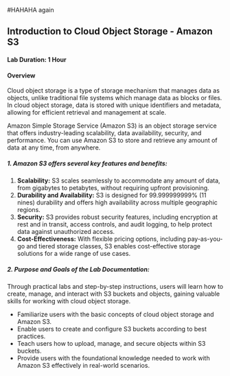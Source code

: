 #HAHAHA again
## Introduction to Cloud Object Storage - Amazon S3 
#### Lab Duration: 1 Hour 
#### Overview
Cloud object storage is a type of storage mechanism that manages data as objects, unlike traditional file systems which manage data as blocks or files. In cloud object storage, data is stored with unique identifiers and metadata, allowing for efficient retrieval and management at scale.

Amazon Simple Storage Service (Amazon S3) is an object storage service that offers industry-leading scalability, data availability, security, and performance. You can use Amazon S3 to store and retrieve any amount of data at any time, from anywhere.


##### 1. Amazon S3 offers several key features and benefits:

1. **Scalability:** S3 scales seamlessly to accommodate any amount of data, from gigabytes to petabytes, without requiring upfront provisioning.
2. **Durability and Availability:** S3 is designed for 99.999999999% (11 nines) durability and offers high availability across multiple geographic regions.
3. **Security:** S3 provides robust security features, including encryption at rest and in transit, access controls, and audit logging, to help protect data against unauthorized access.
4. **Cost-Effectiveness:** With flexible pricing options, including pay-as-you-go and tiered storage classes, S3 enables cost-effective storage solutions for a wide range of use cases.

##### 2. Purpose and Goals of the Lab Documentation:
Through practical labs and step-by-step instructions, users will learn how to create, manage, and interact with S3 buckets and objects, gaining valuable skills for working with cloud object storage.

- Familiarize users with the basic concepts of cloud object storage and Amazon S3.
- Enable users to create and configure S3 buckets according to best practices.
- Teach users how to upload, manage, and secure objects within S3 buckets.
- Provide users with the foundational knowledge needed to work with Amazon S3 effectively in real-world scenarios.
    
